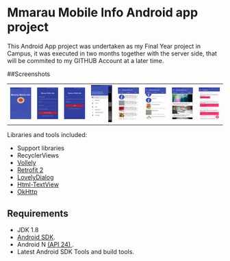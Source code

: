 # Mmarau Mobile Info Android app project

This Android App project was undertaken as my Final Year project in Campus, it was executed in two months together with the server side, that will
be commited to my GITHUB Account at a later time.

##Screenshots
<table>
  <tr>
    <td><img src="https://github.com/KevinGitonga/mmarauinfo/blob/master/screens/splash.png"></td>
    <td><img src="https://github.com/KevinGitonga/mmarauinfo/blob/master/screens/register.png"></td>
    <td><img src="https://github.com/KevinGitonga/mmarauinfo/blob/master/screens/login.png"></td>
    <td><img src="https://github.com/KevinGitonga/mmarauinfo/blob/master/screens/dashboard.png"></td>
    <td><img src="https://github.com/KevinGitonga/mmarauinfo/blob/master/screens/events.png"></td>
    <td><img src="https://github.com/KevinGitonga/mmarauinfo/blob/master/screens/notices.png"></td>
    <td><img src="https://github.com/KevinGitonga/mmarauinfo/blob/master/screens/news.png"></td>
    <td><img src="https://github.com/KevinGitonga/mmarauinfo/blob/master/screens/inquiries.png"></td>
  </tr>
</table>

Libraries and tools included:

- Support libraries
- RecyclerViews
- [Vollely](https://github.com/google/volley)
- [Retrofit 2](http://square.github.io/retrofit/)
- [LovelyDialog](https://github.com/yarolegovich/LovelyDialog)
- [Html-TextView](https://github.com/PrivacyApps/html-textview)
- [OkHttp](https://github.com/square/okhttp)

## Requirements

- JDK 1.8
- [Android SDK](http://developer.android.com/sdk/index.html).
- Android N [(API 24) ](http://developer.android.com/tools/revisions/platforms.html).
- Latest Android SDK Tools and build tools.
